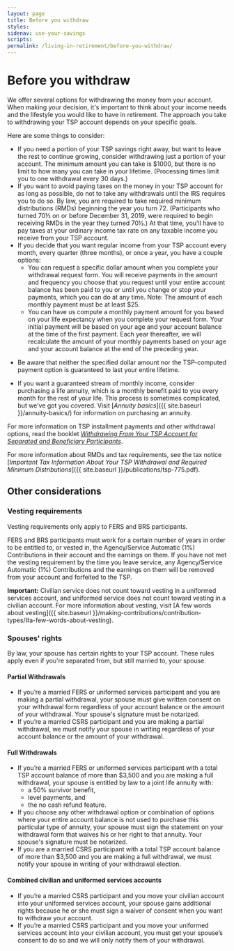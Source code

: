 ```yaml
---
layout: page
title: Before you withdraw
styles:
sidenav: use-your-savings
scripts:
permalink: /living-in-retirement/before-you-withdraw/
---
```


# Before you withdraw


We offer several options for withdrawing the money from your account. When making your decision, it's important to think about your income needs and the lifestyle you would like to have in retirement. The approach you take to withdrawing your TSP account depends on your specific goals.

Here are some things to consider:

+ If you need a portion of your TSP savings right away, but want to leave the rest to continue growing, consider withdrawing just a portion of your account. The minimum amount you can take is $1000, but there is no limit to how many you can take in your lifetime. (Processing times limit you to one withdrawal every 30 days.)
+ If you want to avoid paying taxes on the money in your TSP account for as long as possible, do not to take any withdrawals until the IRS requires you to do so. By law, you are required to take required minimum distributions (RMDs) beginning the year you turn 72. (Participants who turned 70&frac12; on or before December 31, 2019, were required to begin receiving RMDs in the year they turned 70&frac12;.) At that time, you'll have to pay taxes at your ordinary income tax rate on any taxable income you receive from your TSP account.  
+ If you decide that you want regular income from your TSP account every month, every quarter (three months), or once a year, you have a couple options:
  * You can request a specific dollar amount when you complete your withdrawal request form. You will receive payments in the amount and frequency you choose that you request until your entire account balance has been paid to you or until you change or stop your payments, which you can do at any time. Note: The amount of each monthly payment must be at least $25.
  * You can have us compute a monthly payment amount for you based on your life expectancy when you complete your request form. Your initial payment will be based on your age and your account balance at the time of the first payment. Each year thereafter, we will recalculate the amount of your monthly payments based on your age and your account balance at the end of the preceding year.
* Be aware that neither the specified dollar amount nor the TSP-computed payment option is guaranteed to last your entire lifetime.
+ If you want a guaranteed stream of monthly income, consider purchasing a life annuity, which is a monthly benefit paid to you every month for the rest of your life. This process is sometimes complicated, but we’ve got you covered. Visit [*Annuity basics*]({{ site.baseurl }}/annuity-basics/) for information on purchasing an annuity.


For more information on TSP installment payments and other withdrawal options, read the booklet [*Withdrawing From Your TSP Account for Separated and Beneficiary Participants*](https://www.tsp.gov/PDF/formspubs/tspbk02.pdf).

For more information about RMDs and tax requirements, see the tax notice [*Important Tax Information About Your TSP Withdrawal and Required Minimum Distributions*]({{ site.baseurl }}/publications/tsp-775.pdf).

## Other considerations

### Vesting requirements

Vesting requirements only apply to FERS and BRS participants.

FERS and BRS participants must work for a certain number of years in order to be entitled to, or vested in, the Agency/Service Automatic (1%) Contributions in their account and the earnings on them.
If you have not met the vesting requirement by the time you leave service, any Agency/Service Automatic (1%) Contributions and the earnings on them will be removed from your account and forfeited to the TSP.

**Important:** Civilian service does not count toward vesting in a uniformed services account, and uniformed service does not count toward vesting in a civilian account.
For more information about vesting, visit [A few words about vesting]({{ site.baseurl }}/making-contributions/contribution-types/#a-few-words-about-vesting).

### Spouses' rights

By law, your spouse has certain rights to your TSP account. These rules apply even if you're separated from, but still married to, your spouse.

#### Partial Withdrawals
+ If you’re a married FERS or uniformed services participant and you are making a partial withdrawal, your spouse must give written consent on your withdrawal form regardless of your account balance or the amount of your withdrawal. Your spouse's signature must be notarized.
+ If you’re a married CSRS participant and you are making a partial withdrawal, we must notify your spouse in writing regardless of your account balance or the amount of your withdrawal.

#### Full Withdrawals
+ If you’re a married FERS or uniformed services participant with a total TSP account balance of more than $3,500 and you are making a full withdrawal, your spouse is entitled by law to a joint life annuity with:
  - a 50% survivor benefit,
  - level payments, and
  - the no cash refund feature.
+ If you choose any other withdrawal option or combination of options where your entire account balance is not used to purchase this particular type of annuity, your spouse must sign the statement on your withdrawal form that waives his or her right to that annuity. Your spouse's signature must be notarized.
+ If you are a married CSRS participant with a total TSP account balance of more than $3,500 and you are making a full withdrawal, we must notify your spouse in writing of your withdrawal election.

#### Combined civilian and uniformed services accounts
+ If you’re a married CSRS participant and you move your civilian account into your uniformed services account, your spouse gains additional rights because he or she must sign a waiver of consent when you want to withdraw your account.
+ If you’re a married CSRS participant and you move your uniformed services account into your civilian account, you must get your spouse’s consent to do so and we will only notify them of your withdrawal.

